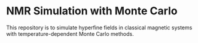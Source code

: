 # NMR Simulation with Monte Carlo

This repository is to simulate hyperfine fields in classical magnetic systems with temperature-dependent Monte Carlo methods.
